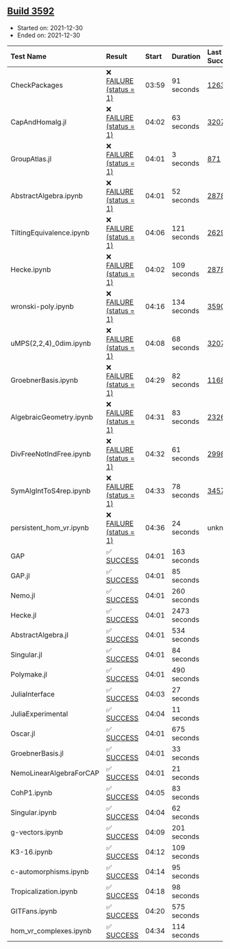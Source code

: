 ## [Build 3592](https://oscarci.mathematik.uni-kl.de/job/oscar-stable/3592/)

* Started on: 2021-12-30
* Ended on: 2021-12-30

| Test Name    | Result | Start | Duration | Last Success | First Failure |
|:-------------|:-------|:------|:---------|:-------------|:--------------|
| CheckPackages | ❌ [FAILURE (status = 1)](https://oscarci.mathematik.uni-kl.de/job/oscar-stable/3592/artifact/logs/build-3592/CheckPackages.log) | 03:59 | 91 seconds | [1263](https://oscarci.mathematik.uni-kl.de/job/oscar-stable/1263/) | [1264](https://oscarci.mathematik.uni-kl.de/job/oscar-stable/1264/) |
| CapAndHomalg.jl | ❌ [FAILURE (status = 1)](https://oscarci.mathematik.uni-kl.de/job/oscar-stable/3592/artifact/logs/build-3592/CapAndHomalg.jl.log) | 04:02 | 63 seconds | [3207](https://oscarci.mathematik.uni-kl.de/job/oscar-stable/3207/) | [3208](https://oscarci.mathematik.uni-kl.de/job/oscar-stable/3208/) |
| GroupAtlas.jl | ❌ [FAILURE (status = 1)](https://oscarci.mathematik.uni-kl.de/job/oscar-stable/3592/artifact/logs/build-3592/GroupAtlas.jl.log) | 04:01 | 3 seconds | [871](https://oscarci.mathematik.uni-kl.de/job/oscar-stable/871/) | [872](https://oscarci.mathematik.uni-kl.de/job/oscar-stable/872/) |
| AbstractAlgebra.ipynb | ❌ [FAILURE (status = 1)](https://oscarci.mathematik.uni-kl.de/job/oscar-stable/3592/artifact/logs/build-3592/AbstractAlgebra.ipynb.log) | 04:01 | 52 seconds | [2878](https://oscarci.mathematik.uni-kl.de/job/oscar-stable/2878/) | [2879](https://oscarci.mathematik.uni-kl.de/job/oscar-stable/2879/) |
| TiltingEquivalence.ipynb | ❌ [FAILURE (status = 1)](https://oscarci.mathematik.uni-kl.de/job/oscar-stable/3592/artifact/logs/build-3592/TiltingEquivalence.ipynb.log) | 04:06 | 121 seconds | [2629](https://oscarci.mathematik.uni-kl.de/job/oscar-stable/2629/) | [2630](https://oscarci.mathematik.uni-kl.de/job/oscar-stable/2630/) |
| Hecke.ipynb | ❌ [FAILURE (status = 1)](https://oscarci.mathematik.uni-kl.de/job/oscar-stable/3592/artifact/logs/build-3592/Hecke.ipynb.log) | 04:02 | 109 seconds | [2878](https://oscarci.mathematik.uni-kl.de/job/oscar-stable/2878/) | [2879](https://oscarci.mathematik.uni-kl.de/job/oscar-stable/2879/) |
| wronski-poly.ipynb | ❌ [FAILURE (status = 1)](https://oscarci.mathematik.uni-kl.de/job/oscar-stable/3592/artifact/logs/build-3592/wronski-poly.ipynb.log) | 04:16 | 134 seconds | [3590](https://oscarci.mathematik.uni-kl.de/job/oscar-stable/3590/) | [3591](https://oscarci.mathematik.uni-kl.de/job/oscar-stable/3591/) |
| uMPS(2,2,4)_0dim.ipynb | ❌ [FAILURE (status = 1)](https://oscarci.mathematik.uni-kl.de/job/oscar-stable/3592/artifact/logs/build-3592/uMPS-2-2-4-_0dim.ipynb.log) | 04:08 | 68 seconds | [3207](https://oscarci.mathematik.uni-kl.de/job/oscar-stable/3207/) | [3208](https://oscarci.mathematik.uni-kl.de/job/oscar-stable/3208/) |
| GroebnerBasis.ipynb | ❌ [FAILURE (status = 1)](https://oscarci.mathematik.uni-kl.de/job/oscar-stable/3592/artifact/logs/build-3592/GroebnerBasis.ipynb.log) | 04:29 | 82 seconds | [1168](https://oscarci.mathematik.uni-kl.de/job/oscar-stable/1168/) | [1169](https://oscarci.mathematik.uni-kl.de/job/oscar-stable/1169/) |
| AlgebraicGeometry.ipynb | ❌ [FAILURE (status = 1)](https://oscarci.mathematik.uni-kl.de/job/oscar-stable/3592/artifact/logs/build-3592/AlgebraicGeometry.ipynb.log) | 04:31 | 83 seconds | [2326](https://oscarci.mathematik.uni-kl.de/job/oscar-stable/2326/) | [2327](https://oscarci.mathematik.uni-kl.de/job/oscar-stable/2327/) |
| DivFreeNotIndFree.ipynb | ❌ [FAILURE (status = 1)](https://oscarci.mathematik.uni-kl.de/job/oscar-stable/3592/artifact/logs/build-3592/DivFreeNotIndFree.ipynb.log) | 04:32 | 61 seconds | [2998](https://oscarci.mathematik.uni-kl.de/job/oscar-stable/2998/) | [2999](https://oscarci.mathematik.uni-kl.de/job/oscar-stable/2999/) |
| SymAlgIntToS4rep.ipynb | ❌ [FAILURE (status = 1)](https://oscarci.mathematik.uni-kl.de/job/oscar-stable/3592/artifact/logs/build-3592/SymAlgIntToS4rep.ipynb.log) | 04:33 | 78 seconds | [3457](https://oscarci.mathematik.uni-kl.de/job/oscar-stable/3457/) | [3458](https://oscarci.mathematik.uni-kl.de/job/oscar-stable/3458/) |
| persistent_hom_vr.ipynb | ❌ [FAILURE (status = 1)](https://oscarci.mathematik.uni-kl.de/job/oscar-stable/3592/artifact/logs/build-3592/persistent_hom_vr.ipynb.log) | 04:36 | 24 seconds | unknown | unknown |
| GAP | ✅ [SUCCESS](https://oscarci.mathematik.uni-kl.de/job/oscar-stable/3592/artifact/logs/build-3592/GAP.log) | 04:01 | 163 seconds |  |  |
| GAP.jl | ✅ [SUCCESS](https://oscarci.mathematik.uni-kl.de/job/oscar-stable/3592/artifact/logs/build-3592/GAP.jl.log) | 04:01 | 85 seconds |  |  |
| Nemo.jl | ✅ [SUCCESS](https://oscarci.mathematik.uni-kl.de/job/oscar-stable/3592/artifact/logs/build-3592/Nemo.jl.log) | 04:01 | 260 seconds |  |  |
| Hecke.jl | ✅ [SUCCESS](https://oscarci.mathematik.uni-kl.de/job/oscar-stable/3592/artifact/logs/build-3592/Hecke.jl.log) | 04:01 | 2473 seconds |  |  |
| AbstractAlgebra.jl | ✅ [SUCCESS](https://oscarci.mathematik.uni-kl.de/job/oscar-stable/3592/artifact/logs/build-3592/AbstractAlgebra.jl.log) | 04:01 | 534 seconds |  |  |
| Singular.jl | ✅ [SUCCESS](https://oscarci.mathematik.uni-kl.de/job/oscar-stable/3592/artifact/logs/build-3592/Singular.jl.log) | 04:01 | 84 seconds |  |  |
| Polymake.jl | ✅ [SUCCESS](https://oscarci.mathematik.uni-kl.de/job/oscar-stable/3592/artifact/logs/build-3592/Polymake.jl.log) | 04:01 | 490 seconds |  |  |
| JuliaInterface | ✅ [SUCCESS](https://oscarci.mathematik.uni-kl.de/job/oscar-stable/3592/artifact/logs/build-3592/JuliaInterface.log) | 04:03 | 27 seconds |  |  |
| JuliaExperimental | ✅ [SUCCESS](https://oscarci.mathematik.uni-kl.de/job/oscar-stable/3592/artifact/logs/build-3592/JuliaExperimental.log) | 04:04 | 11 seconds |  |  |
| Oscar.jl | ✅ [SUCCESS](https://oscarci.mathematik.uni-kl.de/job/oscar-stable/3592/artifact/logs/build-3592/Oscar.jl.log) | 04:01 | 675 seconds |  |  |
| GroebnerBasis.jl | ✅ [SUCCESS](https://oscarci.mathematik.uni-kl.de/job/oscar-stable/3592/artifact/logs/build-3592/GroebnerBasis.jl.log) | 04:01 | 33 seconds |  |  |
| NemoLinearAlgebraForCAP | ✅ [SUCCESS](https://oscarci.mathematik.uni-kl.de/job/oscar-stable/3592/artifact/logs/build-3592/NemoLinearAlgebraForCAP.log) | 04:01 | 21 seconds |  |  |
| CohP1.ipynb | ✅ [SUCCESS](https://oscarci.mathematik.uni-kl.de/job/oscar-stable/3592/artifact/logs/build-3592/CohP1.ipynb.log) | 04:05 | 83 seconds |  |  |
| Singular.ipynb | ✅ [SUCCESS](https://oscarci.mathematik.uni-kl.de/job/oscar-stable/3592/artifact/logs/build-3592/Singular.ipynb.log) | 04:04 | 62 seconds |  |  |
| g-vectors.ipynb | ✅ [SUCCESS](https://oscarci.mathematik.uni-kl.de/job/oscar-stable/3592/artifact/logs/build-3592/g-vectors.ipynb.log) | 04:09 | 201 seconds |  |  |
| K3-16.ipynb | ✅ [SUCCESS](https://oscarci.mathematik.uni-kl.de/job/oscar-stable/3592/artifact/logs/build-3592/K3-16.ipynb.log) | 04:12 | 109 seconds |  |  |
| c-automorphisms.ipynb | ✅ [SUCCESS](https://oscarci.mathematik.uni-kl.de/job/oscar-stable/3592/artifact/logs/build-3592/c-automorphisms.ipynb.log) | 04:14 | 95 seconds |  |  |
| Tropicalization.ipynb | ✅ [SUCCESS](https://oscarci.mathematik.uni-kl.de/job/oscar-stable/3592/artifact/logs/build-3592/Tropicalization.ipynb.log) | 04:18 | 98 seconds |  |  |
| GITFans.ipynb | ✅ [SUCCESS](https://oscarci.mathematik.uni-kl.de/job/oscar-stable/3592/artifact/logs/build-3592/GITFans.ipynb.log) | 04:20 | 575 seconds |  |  |
| hom_vr_complexes.ipynb | ✅ [SUCCESS](https://oscarci.mathematik.uni-kl.de/job/oscar-stable/3592/artifact/logs/build-3592/hom_vr_complexes.ipynb.log) | 04:34 | 114 seconds |  |  |
